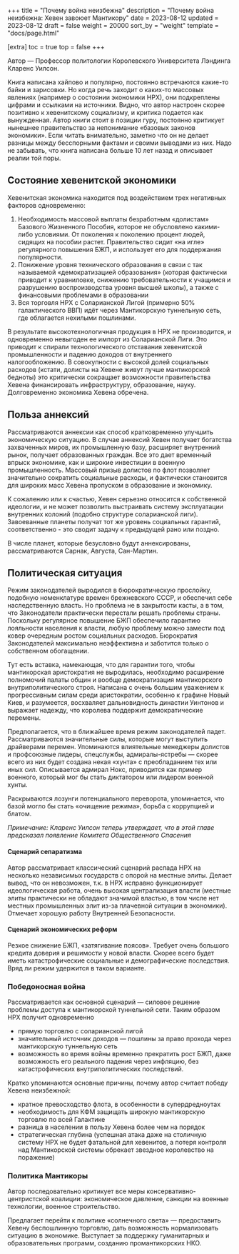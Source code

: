 +++
title = "Почему война неизбежна"
description = "Почему война неизбежна: Хевен завоюет Мантикору"
date = 2023-08-12
updated = 2023-08-12
draft = false
weight = 20000
sort_by = "weight"
template = "docs/page.html"

[extra]
toc = true
top = false
+++

Автор — Профессор политологии Королевского Университета Лэндинга Кларенс Уилсон.

Книга написана хайпово и популярно, постоянно встречаются какие-то байки и зарисовки. Но когда речь заходит о каких-то массовых явлениях (например о состоянии экономики НРХ), они подкреплены цифрами и ссылками на источники. Видно, что автор настроен скорее позитивно к хевенитскому социализму, и критика подается как вынужденная. Автор книги стоит в позиции гуру, постоянно критикует нынешнее правительство за непонимание «базовых законов экономики». Если читать внимательно, заметно что он не делает разницы между бесспорными фактами и своими выводами из них. Надо не забывать, что книга написана больше 10 лет назад и описывает реалии той поры.

Состояние хевенитской экономики 
--

Хевенитская экономика находится под воздействием трех негативных факторов одновременно:
1. Необходимость массовой выплаты безработным «долистам» Базового Жизненного Пособия, которое не обусловлено какими-либо условиями. От поколения к поколению процент людей, сидящих на пособии растет. Правительство сидит «на игле» регулярного повышения БЖП, и использует его для поддержания популярности.
2. Понижение уровня технического образования в связи с так называемой «демократизацией образования» (которая фактически приводит к уравниловке, снижению требовательности к учащимся и разрушению воспроизводства уровня высшей школы), а также с финансовыми проблемами в образовании
3. Вся торговля НРХ с Соларианской Лигой (примерно 50% галактического ВВП) идёт через Мантикорскую туннельную сеть, где облагается нехилыми пошлинами. 

В результате высокотехнологичная продукция в НРХ не производится, и одновременно невыгоден ее импорт из Соларианской Лиги. Это приводит к спирали технологического отставания хевенитской промышленности и падению доходов от внутреннего налогообложению. В совокупности с высокой долей социальных расходов (кстати, долисты на Хевене живут лучше мантикорской бедноты) это критически сокращает возможности правительства Хевена финансировать инфраструктуру, образование, науку. Долговременно экономика Хевена обречена.


Польза аннексий 
--

Рассматриваются аннексии как способ кратковременно улучшить экономическую ситуацию. В случае аннексий Хевен получает богатства захваченных миров, их промышленную базу, расширяет внутренний рынок, получает образованных граждан. Все это дает временный впрыск экономике, как и широкие инвестиции в военную промышленность. Массовый призыв долистов по флот позволяет значительно сократить социальные расходы, и фактически становится для широких масс Хевена пропуском в образование и экономику. 

К сожалению или к счастью, Хевен серьезно относится к собственной идеологии, и не может позволить выстраивать систему эксплуатации внутренних колоний (подобно структуре соларианской лиги). Завоеванные планеты получат тот же уровень социальных гарантий, соответственно  - это сводит задачу к предыдущей рано или поздно. 

В числе планет, которые безусловно будут аннексированы, рассматриваются Сарнак, Августа, Сан-Мартин.


Политическая ситуация 
--

Режим законодателей выродился в бюрократическую прослойку, подобную номенклатуре времен брежневского СССР, и обеспечил себе наследственную власть. Но проблема не в закрытости касты, а в том, что Законодатели практически перестали решать проблемы страны. Поскольку регулярное повышение БЖП обеспечило гарантию лояльности населения к власти, любую проблему можно замести под ковер очередным ростом социальных расходов. Бюрократия Законодателей максимально неэффективна и заботится только о собственном обогащении.

Тут есть вставка, намекающая, что для гарантии того, чтобы мантикорская аристократия не выродилась, необходимо расширение полномочий палаты общин и вообще демократизация мантикорского внутриполитического строя. Написана с очень большим уважением к прогрессивным силам среди аристократии, особенно к графине Новый Киев, и разумеется, восхваляет дальновидность династии Уинтонов и выражает надежду, что королева поддержит демократические перемены.

Предполагается, что в ближайшее время режим законодателей падет. Рассматриваются значительные силы, которые могут выступить драйверами перемен. Упоминаются влиятельные менеджеры долистов и профсоюзные лидеры, спецслужбы, адмиралы-ястребы — скорее всего из них будет создана некая «хунта» с преобладанием тех или иных сил. Описывается адмирал Нокс, приводится как пример военного, который мог бы стать диктатором или лидером военной хунты.

Раскрываются лозунги потенциального переворота, упоминается, что базой могло бы стать «очищение режима», борьба с коррупцией и блатом. 

_Примечание: Кларенс Уилсон теперь утверждает, что в этой главе предсказал появление Комитета Общественного Спасения_

#### Сценарий сепаратизма 

Автор рассматривает классический сценарий распада НРХ на несколько независимых государств с опорой на местные элиты. Делает вывод, что он невозможен, т.к. в НРХ исправно функционирует идеологическая работа, очень высокая централизация власти (местные элиты практически не обладают значимой властью, в том числе нет местных промышленных элит из-за плачевной ситуации в экономики). Отмечает хорошую работу Внутренней Безопасности.


#### Сценарий экономических реформ

Резкое снижение БЖП, «затягивание поясов». Требует очень большого кредита доверия и решимости у новой власти. Скорее всего будет иметь катастрофические социальные и демографические последствия. Вряд ли режим удержится в таком варианте.


### Победоносная война

Рассматривается как основной сценарий — силовое решение проблемы доступа к мантикорской туннельной сети. Таким образом НРХ получит одновременно 
 - прямую торговлю с соларианской лигой
 - значительный источник доходов — пошлины за право прохода через мантикорскую туннельную сеть
 - возможность во время войны временно прекратить рост БЖП, даже возможность его реального падения через инфляцию, без катастрофических внутриполитических последствий.

Кратко упоминаются основные причины, почему автор считает победу Хевена неизбежной:
 - кратное превосходство флота, в особенности в супердредноутах 
 - необходимость для КФМ защищать широкую мантикорскую торговлю по всей Галактике
 - разница в населении в пользу Хевена более чем на порядок
 - стратегическая глубина (успешная атака даже на столичную систему НРХ не будет фатальной для хевенитов, а потеря контроля над Мантикорской системы обрекает звездное королевство на поражение)


 ### Политика Мантикоры

 Автор последовательно критикует все меры консервативно-центристской коалиции: экономическое давление, санкции на военные технологии, военное строительство. 

 Предлагает перейти к политике «солнечного света» — предоставить Хевену беспошлинную торговлю, дать возможность нормализовать ситуацию в экономике. Выступает за поддержку гуманитарных и образовательных программ, созданию промантикорских НКО.